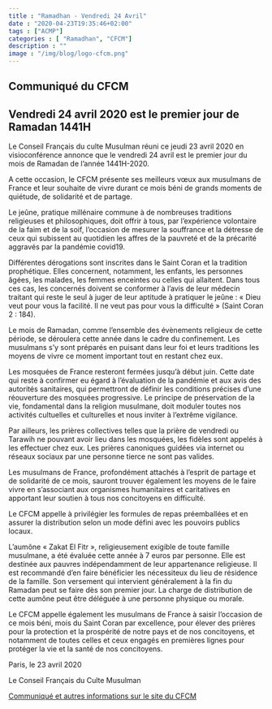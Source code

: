 ```yaml
---
title : "Ramadhan - Vendredi 24 Avril"
date : "2020-04-23T19:35:46+02:00"
tags : ["ACMP"]
categories : [ "Ramadhan", "CFCM"]
description : ""
image : "/img/blog/logo-cfcm.png"
---
```


## Communiqué du CFCM

## Vendredi 24 avril 2020 est le premier jour de Ramadan 1441H

Le Conseil Français du culte Musulman réuni ce jeudi 23 avril 2020 en
visioconférence annonce que le vendredi 24 avril est le premier jour du mois de
Ramadan de l’année 1441H-2020.

A cette occasion, le CFCM présente ses meilleurs vœux aux musulmans de France et
leur souhaite de vivre durant ce mois béni de grands moments de quiétude, de
solidarité et de partage.

Le jeûne, pratique millénaire commune à de nombreuses traditions religieuses et
philosophiques, doit offrir à tous, par l’expérience volontaire de la faim et de
la soif, l’occasion de mesurer la souffrance et la détresse de ceux qui
subissent au quotidien les affres de la pauvreté et de la précarité aggravés par
la pandémie covid19.

Différentes dérogations sont inscrites dans le Saint Coran et la tradition
prophétique. Elles concernent, notamment, les enfants, les personnes âgées, les
malades, les femmes enceintes ou celles qui allaitent.  Dans tous ces cas, les
concernés doivent se conformer à l’avis de leur médecin traitant qui reste le
seul à juger de leur aptitude à pratiquer le jeûne : « Dieu veut pour vous la
facilité. Il ne veut pas pour vous la difficulté » (Saint Coran 2 : 184).

Le mois de Ramadan, comme l’ensemble des évènements religieux de cette période,
se déroulera cette année dans le cadre du confinement. Les musulmans s’y sont
préparés en puisant dans leur foi et leurs traditions les moyens de vivre ce
moment important tout en restant chez eux.

Les mosquées de France resteront fermées jusqu’à début juin. Cette date qui
reste à confirmer eu égard à l’évaluation de la pandémie et aux avis des
autorités sanitaires, qui permettront de définir les conditions précises d’une
réouverture des mosquées progressive. Le principe de préservation de la vie,
fondamental dans la religion musulmane, doit moduler toutes nos activités
cultuelles et culturelles et nous inviter à l’extrême vigilance.

Par ailleurs, les prières collectives telles que la prière de vendredi ou
Tarawih ne pouvant avoir lieu dans les mosquées, les fidèles sont appelés à les
effectuer chez eux. Les prières canoniques guidées via internet ou réseaux
sociaux par une personne tierce ne sont pas valides.

Les musulmans de France, profondément attachés à l’esprit de partage et de
solidarité de ce mois, sauront trouver également les moyens de le faire vivre en
s’associant aux organismes humanitaires et caritatives en apportant leur soutien
à tous nos concitoyens en difficulté.

Le CFCM appelle à privilégier les formules de repas préemballées et en assurer
la distribution selon un mode défini avec les pouvoirs publics locaux.

L’aumône « Zakat El Fitr », religieusement exigible de toute famille musulmane,
a été évaluée cette année à 7 euros par personne. Elle est destinée aux pauvres
indépendamment de leur appartenance religieuse. Il est recommandé d’en faire
bénéficier les nécessiteux du lieu de résidence de la famille. Son versement qui
intervient généralement à la fin du Ramadan peut se faire dès son premier jour.
La charge de distribution de cette aumône peut être déléguée à une personne
physique ou morale.

Le CFCM appelle également les musulmans de France à saisir l’occasion de ce mois
béni, mois du Saint Coran par excellence, pour élever des prières pour la
protection et la prospérité de notre pays et de nos concitoyens, et notamment de
toutes celles et ceux engagés en premières lignes pour protéger la vie et la
santé de nos concitoyens.

Paris, le 23 avril 2020

Le Conseil Français du Culte Musulman

[Communiqué et autres informations sur le site du CFCM](https://www.cfcm-officiel.fr/2020/04/23/vendredi-24-avril-2020-est-le-premier-jour-de-ramadan/)
